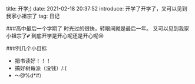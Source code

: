 title: 开学;)
date: 2021-02-18 20:37:52
introduce: 开学了开学了，又可以见到我家小祖宗了
tag: 日记

###高中最后一个学期了
时光过的很快，转眼间就是最后一年。
又可以见到我家小祖宗了💕
到底开学是开心呢还是开心呢😢

###列几个小目标

+ 把书读好！！！
+ 搞好树莓派（没钱）/:(
+ ～@%d*#）
